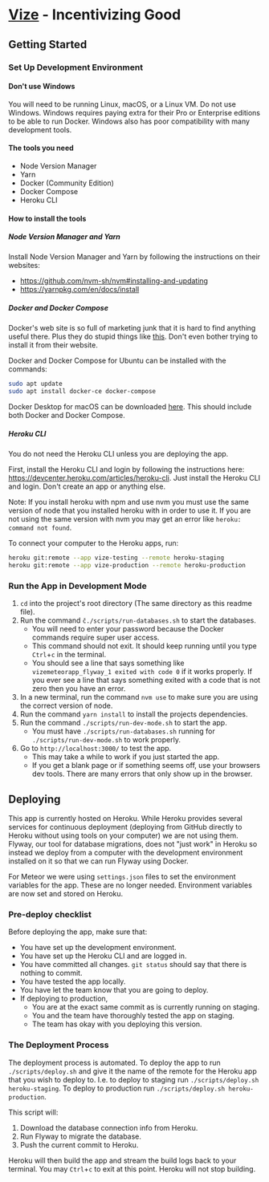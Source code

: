 # [Vize](https://www.vize.mx/) - Incentivizing Good

## Getting Started

### Set Up Development Environment

#### Don't use Windows

You will need to be running Linux, macOS, or a Linux VM. Do not use Windows.
Windows requires paying extra for their Pro or Enterprise editions to be able to
run Docker. Windows also has poor compatibility with many development tools.

#### The tools you need

-   Node Version Manager
-   Yarn
-   Docker (Community Edition)
-   Docker Compose
-   Heroku CLI

#### How to install the tools

##### Node Version Manager and Yarn

Install Node Version Manager and Yarn by following the instructions on their
websites:

-   https://github.com/nvm-sh/nvm#installing-and-updating
-   https://yarnpkg.com/en/docs/install

##### Docker and Docker Compose

Docker's web site is so full of marketing junk that it is hard to find anything
useful there. Plus they do stupid things like
[this](https://github.com/docker/docker.github.io/issues/6910). Don't even
bother trying to install it from their website.

Docker and Docker Compose for Ubuntu can be installed with the commands:

```bash
sudo apt update
sudo apt install docker-ce docker-compose
```

Docker Desktop for macOS can be downloaded
[here](https://download.docker.com/mac/stable/Docker.dmg). This should include
both Docker and Docker Compose.

##### Heroku CLI

You do not need the Heroku CLI unless you are deploying the app.

First, install the Heroku CLI and login by following the instructions here:
https://devcenter.heroku.com/articles/heroku-cli. Just install the Heroku CLI
and login. Don't create an app or anything else.

Note: If you install heroku with npm and use nvm you must use the same version
of node that you installed heroku with in order to use it. If you are not using
the same version with nvm you may get an error like `heroku: command not found`.

To connect your computer to the Heroku apps, run:

```bash
heroku git:remote --app vize-testing --remote heroku-staging
heroku git:remote --app vize-production --remote heroku-production
```

### Run the App in Development Mode

1. `cd` into the project's root directory (The same directory as this readme
   file).
2. Run the command `č./scripts/run-databases.sh` to start the databases.
    - You will need to enter your password because the Docker commands require
      super user access.
    - This command should not exit. It should keep running until you type
      `Ctrl`+`c` in the terminal.
    - You should see a line that says something like
      `vizemeteorapp_flyway_1 exited with code 0` if it works properly. If you
      ever see a line that says something exited with a code that is not zero
      then you have an error.
3. In a new terminal, run the command `nvm use` to make sure you are using the
   correct version of node.
4. Run the command `yarn install` to install the projects dependencies.
5. Run the command `./scripts/run-dev-mode.sh` to start the app.
    - You must have `./scripts/run-databases.sh` running for
      `./scripts/run-dev-mode.sh` to work properly.
6. Go to `http://localhost:3000/` to test the app.
    - This may take a while to work if you just started the app.
    - If you get a blank page or if something seems off, use your browsers dev
      tools. There are many errors that only show up in the browser.

## Deploying

This app is currently hosted on Heroku. While Heroku provides several services
for continuous deployment (deploying from GitHub directly to Heroku without
using tools on your computer) we are not using them. Flyway, our tool for
database migrations, does not "just work" in Heroku so instead we deploy from a
computer with the development environment installed on it so that we can run
Flyway using Docker.

For Meteor we were using `settings.json` files to set the environment variables
for the app. These are no longer needed. Environment variables are now set and
stored on Heroku.

### Pre-deploy checklist

Before deploying the app, make sure that:

-   You have set up the development environment.
-   You have set up the Heroku CLI and are logged in.
-   You have committed all changes. `git status` should say that there is
    nothing to commit.
-   You have tested the app locally.
-   You have let the team know that you are going to deploy.
-   If deploying to production,
    -   You are at the exact same commit as is currently running on staging.
    -   You and the team have thoroughly tested the app on staging.
    -   The team has okay with you deploying this version.

### The Deployment Process

The deployment process is automated. To deploy the app to run
`./scripts/deploy.sh` and give it the name of the remote for the Heroku app that
you wish to deploy to. I.e. to deploy to staging run
`./scripts/deploy.sh heroku-staging`. To deploy to production run
`./scripts/deploy.sh heroku-production`.

This script will:

1. Download the database connection info from Heroku.
2. Run Flyway to migrate the database.
3. Push the current commit to Heroku.

Heroku will then build the app and stream the build logs back to your terminal.
You may `Ctrl`+`c` to exit at this point. Heroku will not stop building.
